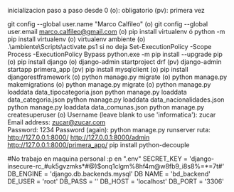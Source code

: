 inicializacion paso a paso desde 0
(o): obligatorio
(pv): primera vez

git config --global user.name "Marco Calfileo" (o)
git config --global user.email marco.calfileo@gmail.com (o)
pip install virtualenv ó python -m pip install virtualenv (o)
virtualenv ambiente (o)
.\ambiente\Scripts\activate.ps1 si no deja Set-ExecutionPolicy -Scope Process -ExecutionPolicy Bypass
python.exe -m pip install --upgrade pip (o)
pip install django (o)
django-admin startproject drf (pv)
django-admin startapp primera_app (pv)
pip install mysqlclient (o) 
pip install djangorestframework (o)
python manage.py migrate (o)
python manage.py makemigrations (o)
python manage.py migrate (o)
python manage.py loaddata data_tipocategoria.json
python manage.py loaddata data_categoria.json
python manage.py loaddata data_nacionalidades.json
python manage.py loaddata data_comunas.json
python manage.py createsuperuser (o)
Username (leave blank to use 'informatica'): zucar
Email address: zucar@zucar.com         
Password: 1234
Password (again):
python manage.py runserver ruta: http://127.0.0.1:8000/
                                 http://127.0.0.1:8000/admin
                                 http://127.0.0.1:8000/primera_app/
pip install python-decouple


#No trabajo en maquina personal :p
en ".env"
SECRET_KEY = 'django-insecure-rc_#uk5gvzmks*#@)$onq1clgm%8hf4m@w8fb9_i8s8%=*=7t#'
DB_ENGINE = 'django.db.backends.mysql'
DB NAME = 'bd_backend'
DE_USER = 'root'
DB_PASS = ''
DB_HOST = 'localhost'
DB_PORT = '3306'